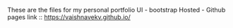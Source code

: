 These are the files for my personal portfolio
UI - bootstrap
Hosted - Github pages
link :: https://vaishnavekv.github.io/
